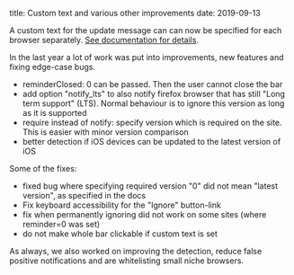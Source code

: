 title: Custom text and various other improvements
date: 2019-09-13

A custom text for the update message can can now be specified for each browser separately. [See documentation for details](https://github.com/browser-update/browser-update/wiki/Details-on-configuration#custom-text).

In the last year a lot of work was put into improvements, new features and fixing edge-case bugs.

* reminderClosed: 0 can be passed. Then the user cannot close the bar
* add option "notify_lts" to also notify firefox browser that has still "Long term support" (LTS). Normal behaviour is to ignore this version as long as it is supported
* require instead of notify: specify version which is required on the site. This is easier with minor version comparison
* better detection if iOS devices can be updated to the latest version of iOS

Some of the fixes:

* fixed bug where specifying required version "0" did not mean "latest version", as specified in the docs
* Fix keyboard accessibility for the "Ignore" button-link
* fix when permanently ignoring did not work on some sites (where reminder=0 was set)
* do not make whole bar clickable if custom text is set

As always, we also worked on improving the detection, reduce false positive notifications and are whitelisting small niche browsers.